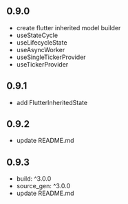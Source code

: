 ## 0.9.0

* create flutter inherited model builder
* useStateCycle
* useLifecycleState
* useAsyncWorker
* useSingleTickerProvider
* useTickerProvider

## 0.9.1

* add FlutterInheritedState

## 0.9.2

* update README.md

## 0.9.3

* build: ^3.0.0
* source_gen: ^3.0.0    
* update README.md